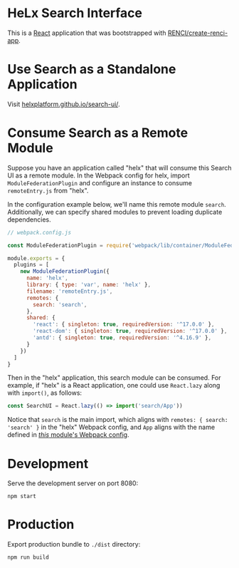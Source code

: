 # HeLx Search Interface

This is a [React](https://reactjs.org/) application that was bootstrapped with  [RENCI/create-renci-app](https://github.com/RENCI/create-renci-app).

# Use Search as a Standalone Application

Visit [helxplatform.github.io/search-ui/](https://helxplatform.github.io/search-ui/).

# Consume Search as a Remote Module

Suppose you have an application called "helx" that will consume this Search UI as a remote module. In the Webpack config for helx, import `ModuleFederationPlugin` and configure an instance to consume `remoteEntry.js` from "helx".

In the configuration example below, we'll name this remote module `search`. Additionally, we can specify shared modules to prevent loading duplicate dependencies.

```js
// webpack.config.js

const ModuleFederationPlugin = require('webpack/lib/container/ModuleFederationPlugin')

module.exports = {
  plugins = [
    new ModuleFederationPlugin({
      name: 'helx',
      library: { type: 'var', name: 'helx' },
      filename: 'remoteEntry.js',
      remotes: {
        search: 'search',
      },
      shared: {
        'react': { singleton: true, requiredVersion: '^17.0.0' },
        'react-dom': { singleton: true, requiredVersion: '^17.0.0' },
        'antd': { singleton: true, requiredVersion: '^4.16.9' },
      }
    })
  ]
}
```

Then in the "helx" application, this search module can be consumed. For example, if "helx" is a React application, one could use `React.lazy` along with `import()`, as follows:

```js
const SearchUI = React.lazy(() => import('search/App'))
```

Notice that `search` is the main import, which aligns with `remotes: { search: 'search' }` in the "helx" Webpack config, and `App` aligns with the name defined in [_this_ module's Webpack config](https://github.com/helxplatform/search-ui/blob/main/webpack.config.js#L22).

# Development

Serve the development server on port 8080:

```shell
npm start
```

# Production

Export production bundle to `./dist` directory:

```shell
npm run build
```